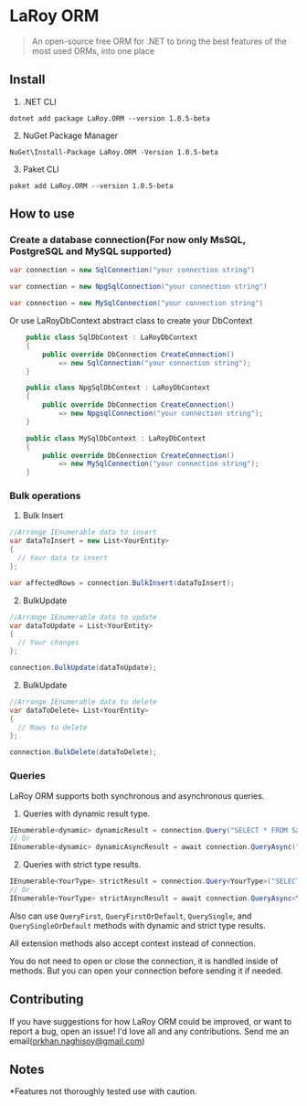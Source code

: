 # LaRoy ORM

> An open-source free ORM for .NET to bring the best features of the most used ORMs, into one place

## Install

1. .NET CLI

```
dotnet add package LaRoy.ORM --version 1.0.5-beta
```

2. NuGet Package Manager

```
NuGet\Install-Package LaRoy.ORM -Version 1.0.5-beta
```

3. Paket CLI

```
paket add LaRoy.ORM --version 1.0.5-beta
```

## How to use

### Create a database connection(For now only MsSQL, PostgreSQL and MySQL supported)

```cs
var connection = new SqlConnection("your connection string")

var connection = new NpgSqlConnection("your connection string")

var connection = new MySqlConnection("your connection string")
```

  Or use LaRoyDbContext abstract class to create your DbContext

```cs
    public class SqlDbContext : LaRoyDbContext
    {
        public override DbConnection CreateConnection()
            => new SqlConnection("your connection string");
    }

    public class NpgSqlDbContext : LaRoyDbContext
    {
        public override DbConnection CreateConnection()
            => new NpgsqlConnection("your connection string");
    }

    public class MySqlDbContext : LaRoyDbContext
    {
        public override DbConnection CreateConnection()
            => new MySqlConnection("your connection string");
    }
```

### Bulk operations
1. Bulk Insert
```cs
//Arrange IEnumerable data to insert
var dataToInsert = new List<YourEntity>
{
  // Your data to insert
};

var affectedRows = connection.BulkInsert(dataToInsert);
```

2. BulkUpdate
```cs
//Arrange IEnumerable data to update
var dataToUpdate = List<YourEntity>
{
  // Your changes
};

connection.BulkUpdate(dataToUpdate);
```

2. BulkUpdate
```cs
//Arrange IEnumerable data to delete
var dataToDelete= List<YourEntity>
{
  // Rows to delete
};

connection.BulkDelete(dataToDelete);
```

### Queries
LaRoy ORM supports both synchronous and asynchronous queries.

1. Queries with dynamic result type.
```cs
IEnumerable<dynamic> dynamicResult = connection.Query("SELECT * FROM SampleTable st WHERE st.Id = @Param", new {Param = yourParameter});
// Or
IEnumerable<dynamic> dynamicAsyncResult = await connection.QueryAsync("SELECT * FROM SampleTable st WHERE st.Id = @Param", new {Param = yourParameter});
```

2. Queries with strict type results.
```cs
IEnumerable<YourType> strictResult = connection.Query<YourType>("SELECT * FROM SampleTable st WHERE st.Id = @Param", new {Param = yourParameter});
// Or
IEnumerable<YourType> strictAsyncResult = await connection.QueryAsync<YourType>("SELECT * FROM SampleTable st WHERE st.Id = @Param", new {Param = yourParameter});
```
Also can use `QueryFirst`, `QueryFirstOrDefault`, `QuerySingle`, and `QuerySingleOrDefault` methods with dynamic and strict type results.

All extension methods also accept context instead of connection.

You do not need to open or close the connection, it is handled inside of methods. 
But you can open your connection before sending it if needed.

## Contributing
If you have suggestions for how LaRoy ORM could be improved, or want to report a bug, open an issue! I'd love all and any contributions. Send me an email(orkhan.naghisoy@gmail.com)

## Notes
*Features not thoroughly tested use with caution.
















